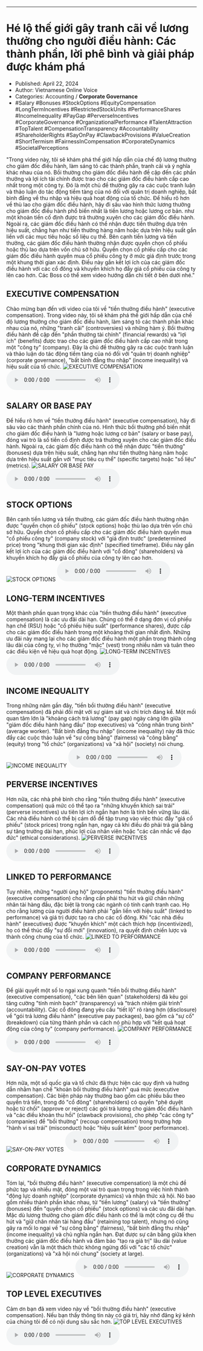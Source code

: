 
---

# Hé lộ thế giới gây tranh cãi về lương thưởng cho người điều hành: Các thành phần, lời phê bình và giải pháp được khám phá

- Published: April 22, 2024
- Author: Vietnamese Online Voice
- Categories: Accounting / **Corporate Governance**
- #Salary #Bonuses #StockOptions #EquityCompensation #LongTermIncentives #RestrictedStockUnits #PerformanceShares #IncomeInequality #PayGap #PerverseIncentives #CorporateGovernance #OrganizationalPerformance #TalentAttraction #TopTalent #CompensationTransparency #Accountability #ShareholderRights #SayOnPay #ClawbackProvisions #ValueCreation #ShortTermism #FairnessInCompensation #CorporateDynamics #SocietalPerceptions

"Trong video này, tôi sẽ khám phá thế giới hấp dẫn của chế độ lương thưởng cho giám đốc điều hành, làm sáng tỏ các thành phần, tranh cãi và ý nghĩa khác nhau của nó. Bồi thường cho giám đốc điều hành đề cập đến các phần thưởng và lợi ích tài chính được trao cho các giám đốc điều hành cấp cao nhất trong một công ty. Đó là một chủ đề thường gây ra các cuộc tranh luận và thảo luận do tác động tiềm tàng của nó đối với quản trị doanh nghiệp, bất bình đẳng về thu nhập và hiệu quả hoạt động của tổ chức. Để hiểu rõ hơn về thù lao cho giám đốc điều hành, hãy đi sâu vào hình thức lương thưởng cho giám đốc điều hành phổ biến nhất là tiền lương hoặc lương cơ bản. như một khoản tiền cố định được trả thường xuyên cho các giám đốc điều hành. Ngoài ra, các giám đốc điều hành có thể nhận được tiền thưởng dựa trên hiệu suất, chẳng hạn như tiền thưởng hàng năm hoặc dựa trên hiệu suất gắn liền với các mục tiêu hoặc số liệu cụ thể. Bên cạnh tiền lương và tiền thưởng, các giám đốc điều hành thường nhận được quyền chọn cổ phiếu hoặc thù lao dựa trên vốn chủ sở hữu. Quyền chọn cổ phiếu cấp cho các giám đốc điều hành quyền mua cổ phiếu công ty ở mức giá định trước trong một khung thời gian xác định. Điều này gắn kết lợi ích của các giám đốc điều hành với các cổ đông và khuyến khích họ đẩy giá cổ phiếu của công ty lên cao hơn. Các Boss có thể xem video hướng dẫn chi tiết ở bên dưới nhé."


## EXECUTIVE COMPENSATION

Chào mừng bạn đến với video của tôi về "tiền thưởng điều hành" (executive compensation). Trong video này, tôi sẽ khám phá thế giới hấp dẫn của chế độ lương thưởng cho giám đốc điều hành, làm sáng tỏ các thành phần khác nhau của nó, những "tranh cãi" (controversies) và những hàm ý. Bồi thường điều hành đề cập đến "phần thưởng tài chính" (financial rewards) và "lợi ích" (benefits) được trao cho các giám đốc điều hành cấp cao nhất trong một "công ty" (company). Đây là chủ đề thường gây ra các cuộc tranh luận và thảo luận do tác động tiềm tàng của nó đối với "quản trị doanh nghiệp" (corporate governance), "bất bình đẳng thu nhập" (income inequality) và hiệu suất của tổ chức.
![EXECUTIVE COMPENSATION](https://http-archiver-apis-production-80.schnworks.com/storage/images/transitions/2024-04-22/transition-8641271908-Montserrat-ExtraBold-283593.jpg)
<audio controls>
    <source src="https://http-archiver-apis-production-80.schnworks.com/storage/audio/file-16944082522.mp3" type="audio/mpeg">
</audio>



## SALARY OR BASE PAY

Để hiểu rõ hơn về "tiền thưởng điều hành" (executive compensation), hãy đi sâu vào các thành phần chính của nó. Hình thức bồi thường phổ biến nhất cho giám đốc điều hành là "lương hoặc lương cơ bản" (salary or base pay), đóng vai trò là số tiền cố định được trả thường xuyên cho các giám đốc điều hành. Ngoài ra, các giám đốc điều hành có thể nhận được "tiền thưởng" (bonuses) dựa trên hiệu suất, chẳng hạn như tiền thưởng hàng năm hoặc dựa trên hiệu suất gắn với "mục tiêu cụ thể" (specific targets) hoặc "số liệu" (metrics).
![SALARY OR BASE PAY](https://http-archiver-apis-production-80.schnworks.com/storage/images/transitions/2024-04-22/transition-37698762992-Montserrat-SemiBold-303F9F.jpg)
<audio controls>
    <source src="https://http-archiver-apis-production-80.schnworks.com/storage/audio/file-17847673264.mp3" type="audio/mpeg">
</audio>



## STOCK OPTIONS

Bên cạnh tiền lương và tiền thưởng, các giám đốc điều hành thường nhận được "quyền chọn cổ phiếu" (stock options) hoặc thù lao dựa trên vốn chủ sở hữu. Quyền chọn cổ phiếu cấp cho các giám đốc điều hành quyền mua "cổ phiếu công ty" (company stock) với "giá định trước" (predetermined price) trong "khung thời gian xác định" (specified timeframe). Điều này gắn kết lợi ích của các giám đốc điều hành với "cổ đông" (shareholders) và khuyến khích họ đẩy giá cổ phiếu của công ty lên cao hơn.
![STOCK OPTIONS](https://http-archiver-apis-production-80.schnworks.com/storage/images/transitions/2024-04-22/transition-57551055185-Montserrat-Bold-880E4F.jpg)
<audio controls>
    <source src="https://http-archiver-apis-production-80.schnworks.com/storage/audio/file-15601226582.mp3" type="audio/mpeg">
</audio>



## LONG-TERM INCENTIVES

Một thành phần quan trọng khác của "tiền thưởng điều hành" (executive compensation) là các ưu đãi dài hạn. Chúng có thể ở dạng đơn vị cổ phiếu hạn chế (RSU) hoặc "cổ phiếu hiệu suất" (performance shares), được cấp cho các giám đốc điều hành trong một khoảng thời gian nhất định. Những ưu đãi này mang lại cho các giám đốc điều hành một phần trong thành công lâu dài của công ty, vì họ thường "mặc" (vest) trong nhiều năm và tuân theo các điều kiện về hiệu quả hoạt động.
![LONG-TERM INCENTIVES](https://http-archiver-apis-production-80.schnworks.com/storage/images/transitions/2024-04-22/transition--27971374021-Montserrat-Black-512DA8.jpg)
<audio controls>
    <source src="https://http-archiver-apis-production-80.schnworks.com/storage/audio/file-28929386313.mp3" type="audio/mpeg">
</audio>



## INCOME INEQUALITY

Trong những năm gần đây, "tiền bồi thường điều hành" (executive compensation) đã phải đối mặt với sự giám sát và chỉ trích đáng kể. Một mối quan tâm lớn là "khoảng cách trả lương" (pay gap) ngày càng lớn giữa "giám đốc điều hành hàng đầu" (top executives) và "công nhân trung bình" (average worker). "Bất bình đẳng thu nhập" (income inequality) này đã thúc đẩy các cuộc thảo luận về "sự công bằng" (fairness) và "công bằng" (equity) trong "tổ chức" (organizations) và "xã hội" (society) nói chung.
![INCOME INEQUALITY](https://http-archiver-apis-production-80.schnworks.com/storage/images/transitions/2024-04-22/transition--18189758414-Montserrat-Black-512DA8.jpg)
<audio controls>
    <source src="https://http-archiver-apis-production-80.schnworks.com/storage/audio/file-11625046790.mp3" type="audio/mpeg">
</audio>



## PERVERSE INCENTIVES

Hơn nữa, các nhà phê bình cho rằng "tiền thưởng điều hành" (executive compensation) quá mức có thể tạo ra "những khuyến khích sai trái" (perverse incentives) ưu tiên lợi ích ngắn hạn hơn là tính bền vững lâu dài. Các nhà điều hành có thể bị cám dỗ để tập trung vào việc thúc đẩy "giá cổ phiếu" (stock prices) trong ngắn hạn, ngay cả khi điều đó phải trả giá bằng sự tăng trưởng dài hạn, phúc lợi của nhân viên hoặc "các cân nhắc về đạo đức" (ethical considerations).
![PERVERSE INCENTIVES](https://http-archiver-apis-production-80.schnworks.com/storage/images/transitions/2024-04-22/transition--8301916545-Montserrat-Thin-4A148C.jpg)
<audio controls>
    <source src="https://http-archiver-apis-production-80.schnworks.com/storage/audio/file-25762173602.mp3" type="audio/mpeg">
</audio>



## LINKED TO PERFORMANCE

Tuy nhiên, những "người ủng hộ" (proponents) "tiền thưởng điều hành" (executive compensation) cho rằng cần phải thu hút và giữ chân những nhân tài hàng đầu, đặc biệt là trong các ngành có tính cạnh tranh cao. Họ cho rằng lương của người điều hành phải "gắn liền với hiệu suất" (linked to performance) và giá trị được tạo ra cho các cổ đông. Khi "các nhà điều hành" (executives) được "khuyến khích" một cách thích hợp (incentivized), họ có thể thúc đẩy "sự đổi mới" (innovation), ra quyết định chiến lược và thành công chung của tổ chức.
![LINKED TO PERFORMANCE](https://http-archiver-apis-production-80.schnworks.com/storage/images/transitions/2024-04-22/transition--21425419988-Montserrat-Black-303F9F.jpg)
<audio controls>
    <source src="https://http-archiver-apis-production-80.schnworks.com/storage/audio/file-7353916545.mp3" type="audio/mpeg">
</audio>



## COMPANY PERFORMANCE

Để giải quyết một số lo ngại xung quanh "tiền bồi thường điều hành" (executive compensation), "các bên liên quan" (stakeholders) đã kêu gọi tăng cường "tính minh bạch" (transparency) và "trách nhiệm giải trình" (accountability). Các cổ đông đang yêu cầu "tiết lộ" rõ ràng hơn (disclosure) về "gói trả lương điều hành" (executive pay packages), bao gồm cả "sự cố" (breakdown) của từng thành phần và cách nó phù hợp với "kết quả hoạt động của công ty" (company performance).
![COMPANY PERFORMANCE](https://http-archiver-apis-production-80.schnworks.com/storage/images/transitions/2024-04-22/transition-25267579707-Montserrat-Bold-9C27B0.jpg)
<audio controls>
    <source src="https://http-archiver-apis-production-80.schnworks.com/storage/audio/file-3576161287.mp3" type="audio/mpeg">
</audio>



## SAY-ON-PAY VOTES

Hơn nữa, một số quốc gia và tổ chức đã thực hiện các quy định và hướng dẫn nhằm hạn chế "khoản bồi thường điều hành" quá mức (executive compensation). Các biện pháp này thường bao gồm các phiếu bầu theo quyền trả tiền, trong đó "cổ đông" (shareholders) có quyền "phê duyệt hoặc từ chối" (approve or reject) các gói trả lương cho giám đốc điều hành và "các điều khoản thu hồi" (clawback provisions), cho phép "các công ty" (companies) để "bồi thường" (recoup compensation) trong trường hợp "hành vi sai trái" (misconduct) hoặc "hiệu suất kém" (poor performance).
![SAY-ON-PAY VOTES](https://http-archiver-apis-production-80.schnworks.com/storage/images/transitions/2024-04-22/transition--5214502602-Montserrat-Bold-283593.jpg)
<audio controls>
    <source src="https://http-archiver-apis-production-80.schnworks.com/storage/audio/file-407022392.mp3" type="audio/mpeg">
</audio>



## CORPORATE DYNAMICS

Tóm lại, "bồi thường điều hành" (executive compensation) là một chủ đề phức tạp và nhiều mặt, đóng một vai trò quan trọng trong việc hình thành "động lực doanh nghiệp" (corporate dynamics) và nhận thức xã hội. Nó bao gồm nhiều thành phần khác nhau, từ "tiền lương" (salary) và "tiền thưởng" (bonuses) đến "quyền chọn cổ phiếu" (stock options) và các ưu đãi dài hạn. Mặc dù lương thưởng cho giám đốc điều hành có thể là một công cụ để thu hút và "giữ chân nhân tài hàng đầu" (retaining top talent), nhưng nó cũng gây ra mối lo ngại về "sự công bằng" (fairness), "bất bình đẳng thu nhập" (income inequality) và chủ nghĩa ngắn hạn. Đạt được sự cân bằng giữa khen thưởng các giám đốc điều hành và đảm bảo "tạo ra giá trị" lâu dài (value creation) vẫn là một thách thức không ngừng đối với "các tổ chức" (organizations) và "xã hội nói chung" (society at large).
![CORPORATE DYNAMICS](https://http-archiver-apis-production-80.schnworks.com/storage/images/transitions/2024-04-22/transition-19516592512-Montserrat-Regular-9C27B0.jpg)
<audio controls>
    <source src="https://http-archiver-apis-production-80.schnworks.com/storage/audio/file-11141996831.mp3" type="audio/mpeg">
</audio>



## TOP LEVEL EXECUTIVES

Cảm ơn bạn đã xem video này về "bồi thường điều hành" (executive compensation). Nếu bạn thấy thông tin này có giá trị, hãy nhớ đăng ký kênh của chúng tôi để có nội dung sâu sắc hơn.
![TOP LEVEL EXECUTIVES](https://http-archiver-apis-production-80.schnworks.com/storage/images/transitions/2024-04-22/transition-6844920107-Montserrat-SemiBold-9C27B0.jpg)
<audio controls>
    <source src="https://http-archiver-apis-production-80.schnworks.com/storage/audio/file-12881247832.mp3" type="audio/mpeg">
</audio>

